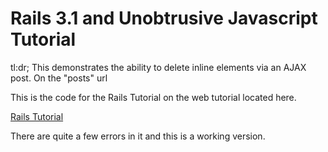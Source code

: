 Rails 3.1 and Unobtrusive Javascript Tutorial
=============================================
tl:dr; This demonstrates the ability to delete inline elements via an AJAX post. On the "posts" url

This is the code for the Rails Tutorial on the web tutorial located here.

[Rails Tutorial](http://net.tutsplus.com/tutorials/javascript-ajax/using-unobtrusive-javascript-and-ajax-with-rails-3/)

There are quite a few errors in it and this is a working version.


